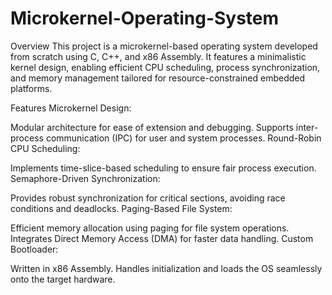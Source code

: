 # Microkernel-Operating-System



Overview
This project is a microkernel-based operating system developed from scratch using C, C++, and x86 Assembly. It features a minimalistic kernel design, enabling efficient CPU scheduling, process synchronization, and memory management tailored for resource-constrained embedded platforms.

Features
Microkernel Design:

Modular architecture for ease of extension and debugging.
Supports inter-process communication (IPC) for user and system processes.
Round-Robin CPU Scheduling:

Implements time-slice-based scheduling to ensure fair process execution.
Semaphore-Driven Synchronization:

Provides robust synchronization for critical sections, avoiding race conditions and deadlocks.
Paging-Based File System:

Efficient memory allocation using paging for file system operations.
Integrates Direct Memory Access (DMA) for faster data handling.
Custom Bootloader:

Written in x86 Assembly.
Handles initialization and loads the OS seamlessly onto the target hardware.
